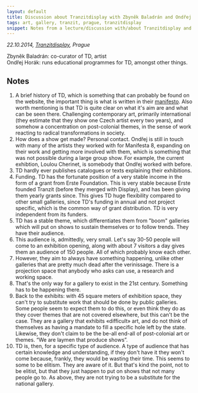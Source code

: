 ```yaml
---
layout: default
title: Discussion about Tranzitdisplay with Zbyněk Baladrán and Ondřej Horák
tags: art, gallery, tranzit, prague, tranzitdisplay
snippet: Notes from a lecture/discussion with/about Tranzitdisplay and what it is like to run a small gallery in general
---
```


_22.10.2014, [Tranzitdisplay](http://www.tranzitdisplay.cz), Prague_

Zbyněk Baladrán: co-curator of TD, artist  
Ondřej Horák: runs educational programmes for TD, amongst other things.

## Notes

1. A brief history of TD, which is something that can probably be found on the
   website, the important thing is what is written in their
   [manifesto](http://www.tranzitdisplay.cz/en/manifesto). Also worth
   mentioning is that TD is quite clear on what it's aim are and what can be
   seen there. Challenging contemporary art, primarily international (they
   estimate that they show one Czech artist every two years), and somehow a
   concentration on post-colonial themes, in the sense of work reacting to
   radical transformations in society.
2. How does a show get made? Personal contact. Ondřej is still in touch with
   many of the artists they worked with for Manifesta 8, expanding on their
   work and getting more involved with them, which is something that was not
   possible during a large group show. For example, the current exhibtion,
   Loulou Cherinet, is somebody that Ondřej worked with before.
3. TD hardly ever publishes catalogues or texts explaining their exhibitions.
4. Funding. TD has the fortunate position of a very stable income in the form
   of a grant from Erste Foundation. This is very stable because Erste founded
   Tranzit (before they merged with Display), and has been giving them yearly
   grants since. This gives TD huge flexibility compared to other small
   galleries, since TD's funding in annual and not project specific, which is
   the common way of grant distribution. TD is very independent from its
   funders.
5. TD has a stable theme, which differentiates them from "boom" galleries which
   will put on shows to sustain themselves or to follow trends. They have their
   audience.
6. This audience is, admittedly, very small. Let's say 30-50 people will come
   to an exhibition opening, along with about 7 visitors a day gives them an
   audience of 150 people. All of which probably know each other.
7. However, they aim to always have something happening, unlike other galleries
   that are pretty much dead after the verinissage. There is a projection space
   that anybody who asks can use, a research and working space.
8. That's the only way for a gallery to exist in the 21st century. Something
   has to be happening there.
8. Back to the exhibits: with 45 square meters of exhibition space, they can't
   try to substitute work that should be done by public galleries. Some people
   seem to expect them to do this, or even think they do as they cover themes
   that are not covered elsewhere, but this can't be the case. They are a
   gallery that exhibits «difficult» art, and do not think of themselves as
   having a mandate to fill a specific hole left by the state. Likewise, they
   don't claim to be the be-all end-all of post-colonial art or themes. “We are
   laymen that produce shows”.
9. TD is, then, for a specific type of audience. A type of audience that has
   certain knowledge and understanding, if they don't have it they won't come
   because, frankly, they would be wasting their time. This seems to some to be
   elitism. They are aware of it. But that's kind the point, not to be elitist,
   but that they just happen to put on shows that not many people go to. As
   above, they are not trying to be a substitute for the national gallery.
